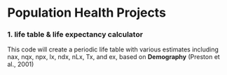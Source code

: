 # Population Health Projects

### 1. life table & life expectancy calculator
This code will create a periodic life table with various estimates including nax, nqx, npx, lx, ndx, nLx, Tx, and ex, based on **Demography** (Preston et al., 2001)
